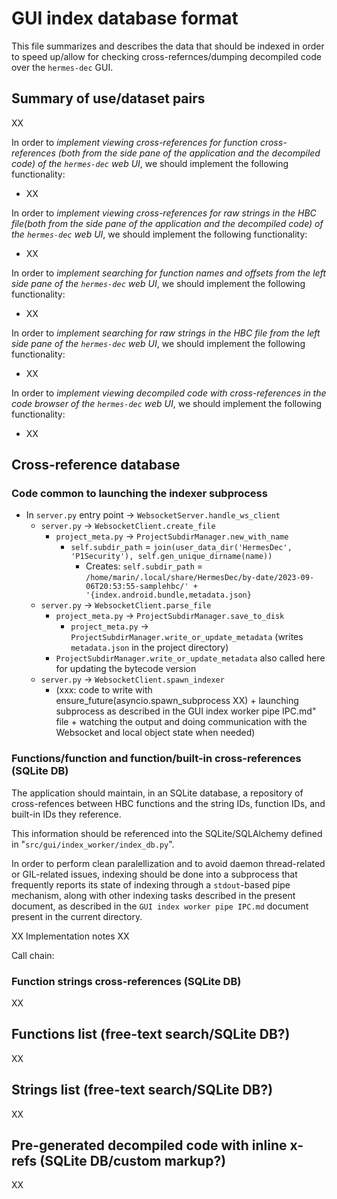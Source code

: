 # GUI index database format

This file summarizes and describes the data that should be indexed in order to speed up/allow for checking cross-refernces/dumping decompiled code over the `hermes-dec` GUI.

## Summary of use/dataset pairs

XX

In order to *implement viewing cross-references for function cross-references (both from the side pane of the application and the decompiled code) of the `hermes-dec` web UI*, we should implement the following functionality:
- XX

In order to *implement viewing cross-references for raw strings in the HBC file(both from the side pane of the application and the decompiled code) of the `hermes-dec` web UI*, we should implement the following functionality:
- XX

In order to *implement searching for function names and offsets from the left side pane of the `hermes-dec` web UI*, we should implement the following functionality:
- XX

In order to *implement searching for raw strings in the HBC file from the left side pane of the `hermes-dec` web UI*, we should implement the following functionality:
- XX

In order to *implement viewing decompiled code with cross-references in the code browser of the `hermes-dec` web UI*, we should implement the following functionality:
- XX


## Cross-reference database

### Code common to launching the indexer subprocess

- In `server.py` entry point -> `WebsocketServer.handle_ws_client`
  - `server.py` -> `WebsocketClient.create_file`
    - `project_meta.py` -> `ProjectSubdirManager.new_with_name`
      - `self.subdir_path` = `join(user_data_dir('HermesDec', 'P1Security'), self.gen_unique_dirname(name))`
        - Creates: `self.subdir_path` = `/home/marin/.local/share/HermesDec/by-date/2023-09-06T20:53:55-samplehbc/' + '{index.android.bundle,metadata.json}`
  - `server.py` -> `WebsocketClient.parse_file`
    - `project_meta.py` -> `ProjectSubdirManager.save_to_disk`
      - `project_meta.py` -> `ProjectSubdirManager.write_or_update_metadata` (writes `metadata.json` in the project directory)
    - `ProjectSubdirManager.write_or_update_metadata` also called here for updating the bytecode version
  - `server.py` -> `WebsocketClient.spawn_indexer`
    - (xxx: code to write with ensure_future(asyncio.spawn_subprocess XX) + launching subprocess as described in the GUI index worker pipe IPC.md" file + watching the output and doing communication with the Websocket and local object state when needed)

### Functions/function and function/built-in cross-references (SQLite DB)

The application should maintain, in an SQLite database, a repository of cross-refences between HBC functions and the string IDs, function IDs, and built-in IDs they reference.

This information should be referenced into the SQLite/SQLAlchemy defined in "`src/gui/index_worker/index_db.py`".

In order to perform clean paralellization and to avoid daemon thread-related or GIL-related issues, indexing should be done into a subprocess that frequently reports its state of indexing through a `stdout`-based pipe mechanism, along with other indexing tasks described in the present document, as described in the `GUI index worker pipe IPC.md` document present in the current directory.

XX Implementation notes
XX

Call chain:




### Function strings cross-references (SQLite DB)

XX

## Functions list (free-text search/SQLite DB?)

XX

## Strings list (free-text search/SQLite DB?)

XX

## Pre-generated decompiled code with inline x-refs (SQLite DB/custom markup?)

XX
